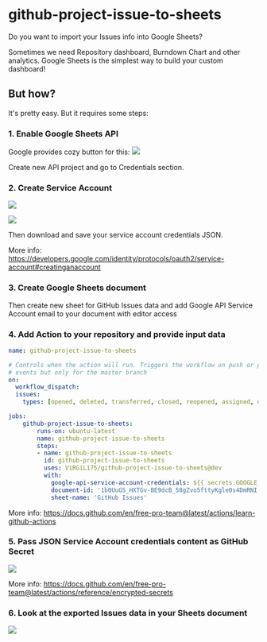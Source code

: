 # github-project-issue-to-sheets
Do you want to import your Issues info into Google Sheets?

Sometimes we need Repository dashboard, Burndown Chart and other analytics. Google Sheets is the simplest way to build your custom dashboard!

## But how?
It's pretty easy. But it requires some steps:

### 1. Enable Google Sheets API

Google provides cozy button for this:
![](https://i.imgur.com/MYMe1yP.png)

Create new API project and go to Credentials section.

### 2. Create Service Account

![](https://i.imgur.com/60JAuFo.png)

![](https://i.imgur.com/Tyg7Evk.png)

Then download and save your service account credentials JSON.

More info: https://developers.google.com/identity/protocols/oauth2/service-account#creatinganaccount

### 3. Create Google Sheets document

Then create new sheet for GitHub Issues data and add Google API Service Account email to your document with editor access

### 4. Add Action to your repository and provide input data

```yml
name: github-project-issue-to-sheets

# Controls when the action will run. Triggers the workflow on push or pull request
# events but only for the master branch
on:
  workflow_dispatch:
  issues:
    types: [opened, deleted, transferred, closed, reopened, assigned, unassigned, labeled, unlabeled]

jobs:
    github-project-issue-to-sheets:
        runs-on: ubuntu-latest
        name: github-project-issue-to-sheets
        steps:
        - name: github-project-issue-to-sheets
          id: github-project-issue-to-sheets
          uses: ViRGiL175/github-project-issue-to-sheets@dev
          with:
            google-api-service-account-credentials: ${{ secrets.GOOGLE_SERVICE_ACCOUNT_DATA }}
            document-id: '1b0UuGS_HXTGv-BE9dcB_58gZvo5fttyKgle0s4DmRNI'
            sheet-name: 'GitHub Issues'
```

More info: https://docs.github.com/en/free-pro-team@latest/actions/learn-github-actions

### 5. Pass JSON Service Account credentials content as GitHub Secret

![](https://i.imgur.com/egWxleC.png)

More info: https://docs.github.com/en/free-pro-team@latest/actions/reference/encrypted-secrets

### 6. Look at the exported Issues data in your Sheets document

![](https://i.imgur.com/U2t3nmo.png)
